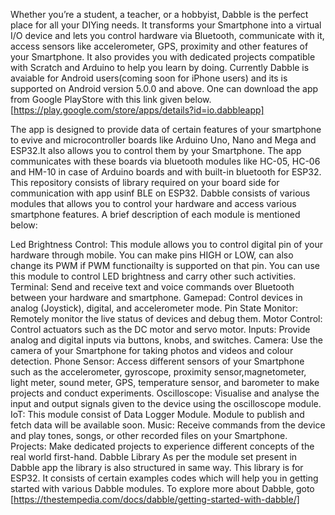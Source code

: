 Whether you’re a student, a teacher, or a hobbyist, Dabble is the perfect place for all your DIYing needs. It transforms your Smartphone into a virtual I/O device and lets you control hardware via Bluetooth, communicate with it, access sensors like accelerometer, GPS, proximity and other features of your Smartphone. It also provides you with dedicated projects compatible with Scratch and Arduino to help you learn by doing. Currently Dabble is avaiable for Android users(coming soon for iPhone users) and its is supported on Android version 5.0.0 and above. One can download the app from Google PlayStore with this link given below. [https://play.google.com/store/apps/details?id=io.dabbleapp]

The app is designed to provide data of certain features of your smartphone to evive and microcontroller boards like Arduino Uno, Nano and Mega and ESP32.It also allows you to control them by your Smartphone. The app communicates with these boards via bluetooth modules like HC-05, HC-06 and HM-10 in case of Arduino boards and with built-in bluetooth for ESP32. This repository consists of library required on your board side for communication with app usinf BLE on ESP32. Dabble consists of various modules that allows you to control your hardware and access various smartphone features. A brief description of each module is mentioned below:

Led Brightness Control: This module allows you to control digital pin of your hardware through mobile. You can make pins HIGH or LOW, can also change its PWM if PWM functionailty is supported on that pin. You can use this module to control LED brightness and carry other such activities.
Terminal: Send and receive text and voice commands over Bluetooth between your hardware and smartphone.
Gamepad: Control devices in analog (Joystick), digital, and accelerometer mode.
Pin State Monitor: Remotely monitor the live status of devices and debug them.
Motor Control: Control actuators such as the DC motor and servo motor.
Inputs: Provide analog and digital inputs via buttons, knobs, and switches.
Camera: Use the camera of your Smartphone for taking photos and videos and colour detection.
Phone Sensor: Access different sensors of your Smartphone such as the accelerometer, gyroscope, proximity sensor,magnetometer, light meter, sound meter, GPS, temperature sensor, and barometer to make projects and conduct experiments.
Oscilloscope: Visualise and analyse the input and output signals given to the device using the oscilloscope module.
IoT: This module consist of Data Logger Module. Module to publish and fetch data will be available soon.
Music: Receive commands from the device and play tones, songs, or other recorded files on your Smartphone.
Projects: Make dedicated projects to experience different concepts of the real world first-hand.
Dabble Library
As per the module set present in Dabble app the library is also structured in same way. This library is for ESP32. It consists of certain examples codes which will help you in getting started with various Dabble modules. To explore more about Dabble, goto [https://thestempedia.com/docs/dabble/getting-started-with-dabble/]